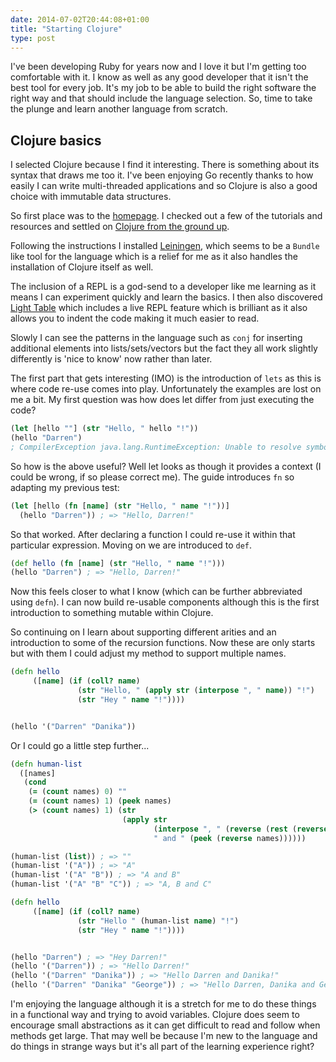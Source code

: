 ```yaml
---
date: 2014-07-02T20:44:08+01:00
title: "Starting Clojure"
type: post
---
```


I've been developing Ruby for years now and I love it but I'm getting too comfortable with it. I know as well as any good developer that it isn't the best tool for every job. It's my job to be able to build the right software the right way and that should include the language selection. So, time to take the plunge and learn another language from scratch.

## Clojure basics

I selected Clojure because I find it interesting. There is something about its syntax that draws me too it. I've been enjoying Go recently thanks to how easily I can write multi-threaded applications and so Clojure is also a good choice with immutable data structures.

So first place was to the [homepage][clojure_home]. I checked out a few of the tutorials and resources and settled on [Clojure from the ground up][clojure_ground_up].

Following the instructions I installed [Leiningen][leiningen], which seems to be a `Bundle` like tool for the language which is a relief for me as it also handles the installation of Clojure itself as well.

The inclusion of a REPL is a god-send to a developer like me learning as it means I can experiment quickly and learn the basics. I then also discovered [Light Table][lighttable] which includes a live REPL feature which is brilliant as it also allows you to indent the code making it much easier to read.

Slowly I can see the patterns in the language such as `conj` for inserting additional elements into lists/sets/vectors but the fact they all work slightly differently is 'nice to know' now rather than later.

The first part that gets interesting (IMO) is the introduction of `lets` as this is where code re-use comes into play. Unfortunately the examples are lost on me a bit. My first question was how does let differ from just executing the code?

```clojure
(let [hello ""] (str "Hello, " hello "!"))
(hello "Darren")
; CompilerException java.lang.RuntimeException: Unable to resolve symbol: hello in this context, compiling:(NO_SOURCE_PATH:0:0)
```

So how is the above useful? Well let looks as though it provides a context (I could be wrong, if so please correct me). The guide introduces `fn` so adapting my previous test:

```clojure
(let [hello (fn [name] (str "Hello, " name "!"))]
  (hello "Darren")) ; => "Hello, Darren!"
```

So that worked. After declaring a function I could re-use it within that particular expression. Moving on we are introduced to `def`.

```clojure
(def hello (fn [name] (str "Hello, " name "!")))
(hello "Darren") ; => "Hello, Darren!"
```

Now this feels closer to what I know (which can be further abbreviated using `defn`). I can now build re-usable components although this is the first introduction to something mutable within Clojure.

So continuing on I learn about supporting different arities and an introduction to some of the recursion functions. Now these are only starts but with them I could adjust my method to support multiple names.

```clojure
(defn hello
     ([name] (if (coll? name)
               (str "Hello, " (apply str (interpose ", " name)) "!")
               (str "Hey " name "!"))))


(hello '("Darren" "Danika"))
```

Or I could go a little step further...

```clojure
(defn human-list
  ([names]
   (cond
    (= (count names) 0) ""
    (= (count names) 1) (peek names)
    (> (count names) 1) (str
                         (apply str
                                (interpose ", " (reverse (rest (reverse names)))))
                                " and " (peek (reverse names))))))

(human-list (list)) ; => ""
(human-list '("A")) ; => "A"
(human-list '("A" "B")) ; => "A and B"
(human-list '("A" "B" "C")) ; => "A, B and C"

(defn hello
     ([name] (if (coll? name)
               (str "Hello " (human-list name) "!")
               (str "Hey " name "!"))))


(hello "Darren") ; => "Hey Darren!"
(hello '("Darren")) ; => "Hello Darren!"
(hello '("Darren" "Danika")) ; => "Hello Darren and Danika!"
(hello '("Darren" "Danika" "George")) ; => "Hello Darren, Danika and George!"
```

I'm enjoying the language although it is a stretch for me to do these things in a functional way and trying to avoid variables. Clojure does seem to encourage small abstractions as it can get difficult to read and follow when methods get large. That may well be because I'm new to the language and do things in strange ways but it's all part of the learning experience right?

[clojure_home]: http://clojure.org "Official Clojure Site"
[clojure_ground_up]: http://aphyr.com/posts/301-clojure-from-the-ground-up-welcome "Learning Clojure Guides"
[leiningen]: http://leiningen.org/
[lighttable]: http://www.lighttable.com/
